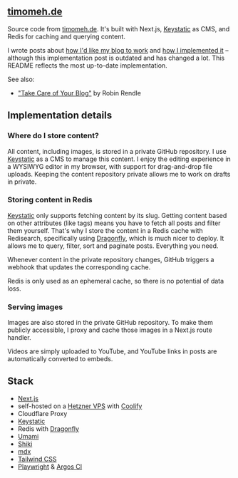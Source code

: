 ## [timomeh.de](https://timomeh.de)

Source code from [timomeh.de](https://timomeh.de). It's built with Next.js, [Keystatic](https://keystatic.com/) as CMS, and Redis for caching and querying content.

I wrote posts about [how I'd like my blog to work](https://timomeh.de/posts/how-to-build-a-blog) and [how I implemented it](https://timomeh.de/posts/how-i-built-this-blog) – although this implementation post is outdated and has changed a lot. This README reflects the most up-to-date implementation.

See also:

- ["Take Care of Your Blog"](https://www.robinrendle.com/notes/take-care-of-your-blog-/) by Robin Rendle

## Implementation details

### Where do I store content?

All content, including images, is stored in a private GitHub repository. I use [Keystatic](https://keystatic.com/) as a CMS to manage this content. I enjoy the editing experience in a WYSIWYG editor in my browser, with support for drag-and-drop file uploads. Keeping the content repository private allows me to work on drafts in private.

### Storing content in Redis

[Keystatic](https://keystatic.com/) only supports fetching content by its slug. Getting content based on other attributes (like tags) means you have to fetch all posts and filter them yourself. That's why I store the content in a Redis cache with Redisearch, specifically using [Dragonfly](https://dragonflydb.io/), which is much nicer to deploy. It allows me to query, filter, sort and paginate posts. Everything you need.

Whenever content in the private repository changes, GitHub triggers a webhook that updates the corresponding cache.

Redis is only used as an ephemeral cache, so there is no potential of data loss.

### Serving images

Images are also stored in the private GitHub repository. To make them publicly accessible, I proxy and cache those images in a Next.js route handler.

Videos are simply uploaded to YouTube, and YouTube links in posts are automatically converted to embeds.

## Stack

- [Next.js](https://nextjs.org/)
- self-hosted on a [Hetzner VPS](https://www.hetzner.com/cloud/) with [Coolify](https://coolify.io/)
- Cloudflare Proxy
- [Keystatic](https://keystatic.com/)
- Redis with [Dragonfly](https://dragonflydb.io/)
- [Umami](https://umami.is/)
- [Shiki](https://shiki.style/)
- [mdx](https://mdxjs.com/packages/mdx)
- [Tailwind CSS](https://tailwindcss.com/)
- [Playwright](https://playwright.dev/) & [Argos CI](https://argos-ci.com)
